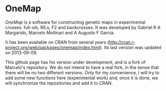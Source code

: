 # OneMap

_OneMap_ is a software for constructing genetic maps in experimental
crosses: full-sib, RILs, F2 and backcrosses. It was developed by
Gabriel R A Margarido, Marcelo Mollinari and A Augusto F Garcia.

It has been available on CRAN from several years
(http://cran.r-project.org/web/packages/onemap/index.html). Its last
version was updated on 2013-09-09.

This github page has his version under development, and is a fork of
Marcelo's repository. We do not intend to have a real fork, in the
sense that there will be no two different versions. Only for my
convenience, I will try to add some new functions here (experimental
work) and, once it is done, we will synchronize the repositories and
add it to CRAN.
